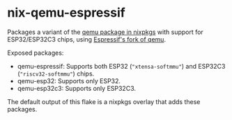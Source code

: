 # nix-qemu-espressif

Packages a variant of the [qemu package in nixpkgs](https://github.com/NixOS/nixpkgs/blob/master/pkgs/applications/virtualization/qemu/default.nix) with support for ESP32/ESP32C3 chips, using [Espressif's fork of qemu](https://github.com/espressif/qemu).

Exposed packages:

* qemu-espressif: Supports both ESP32 (`"xtensa-softmmu"`) and ESP32C3 (`"riscv32-softmmu"`) chips.
* qemu-esp32: Supports only ESP32.
* qemu-esp32c3: Supports only ESP32C3.

The default output of this flake is a nixpkgs overlay that adds these packages.
